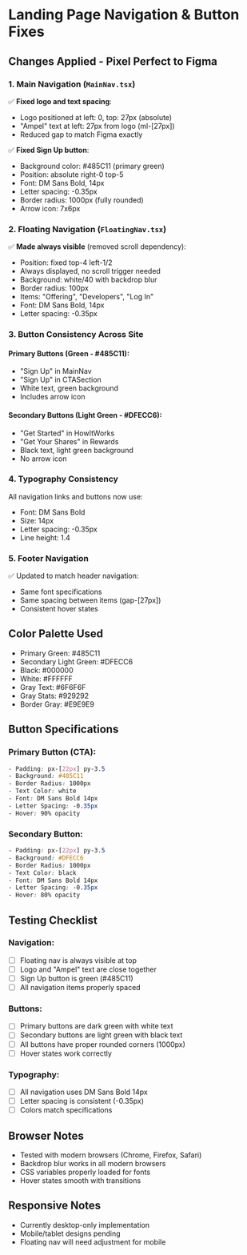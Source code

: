 # Landing Page Navigation & Button Fixes

## Changes Applied - Pixel Perfect to Figma

### 1. Main Navigation (`MainNav.tsx`)
✅ **Fixed logo and text spacing**:
- Logo positioned at left: 0, top: 27px (absolute)
- "Ampel" text at left: 27px from logo (ml-[27px])
- Reduced gap to match Figma exactly

✅ **Fixed Sign Up button**:
- Background color: #485C11 (primary green)
- Position: absolute right-0 top-5
- Font: DM Sans Bold, 14px
- Letter spacing: -0.35px
- Border radius: 1000px (fully rounded)
- Arrow icon: 7x6px

### 2. Floating Navigation (`FloatingNav.tsx`)
✅ **Made always visible** (removed scroll dependency):
- Position: fixed top-4 left-1/2
- Always displayed, no scroll trigger needed
- Background: white/40 with backdrop blur
- Border radius: 100px
- Items: "Offering", "Developers", "Log In"
- Font: DM Sans Bold, 14px
- Letter spacing: -0.35px

### 3. Button Consistency Across Site

#### Primary Buttons (Green - #485C11):
- "Sign Up" in MainNav
- "Sign Up" in CTASection
- White text, green background
- Includes arrow icon

#### Secondary Buttons (Light Green - #DFECC6):
- "Get Started" in HowItWorks
- "Get Your Shares" in Rewards
- Black text, light green background
- No arrow icon

### 4. Typography Consistency
All navigation links and buttons now use:
- Font: DM Sans Bold
- Size: 14px
- Letter spacing: -0.35px
- Line height: 1.4

### 5. Footer Navigation
✅ Updated to match header navigation:
- Same font specifications
- Same spacing between items (gap-[27px])
- Consistent hover states

## Color Palette Used
- Primary Green: #485C11
- Secondary Light Green: #DFECC6
- Black: #000000
- White: #FFFFFF
- Gray Text: #6F6F6F
- Gray Stats: #929292
- Border Gray: #E9E9E9

## Button Specifications

### Primary Button (CTA):
```css
- Padding: px-[22px] py-3.5
- Background: #485C11
- Border Radius: 1000px
- Text Color: white
- Font: DM Sans Bold 14px
- Letter Spacing: -0.35px
- Hover: 90% opacity
```

### Secondary Button:
```css
- Padding: px-[22px] py-3.5
- Background: #DFECC6
- Border Radius: 1000px
- Text Color: black
- Font: DM Sans Bold 14px
- Letter Spacing: -0.35px
- Hover: 80% opacity
```

## Testing Checklist

### Navigation:
- [ ] Floating nav is always visible at top
- [ ] Logo and "Ampel" text are close together
- [ ] Sign Up button is green (#485C11)
- [ ] All navigation items properly spaced

### Buttons:
- [ ] Primary buttons are dark green with white text
- [ ] Secondary buttons are light green with black text
- [ ] All buttons have proper rounded corners (1000px)
- [ ] Hover states work correctly

### Typography:
- [ ] All navigation uses DM Sans Bold 14px
- [ ] Letter spacing is consistent (-0.35px)
- [ ] Colors match specifications

## Browser Notes
- Tested with modern browsers (Chrome, Firefox, Safari)
- Backdrop blur works in all modern browsers
- CSS variables properly loaded for fonts
- Hover states smooth with transitions

## Responsive Notes
- Currently desktop-only implementation
- Mobile/tablet designs pending
- Floating nav will need adjustment for mobile
